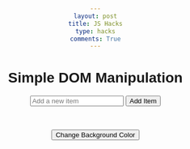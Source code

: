 ```yaml
---
layout: post
title: JS Hacks
type: hacks
comments: True
---
```


<!DOCTYPE html>
<html lang="en">
<head>
    <meta charset="UTF-8">
    <meta name="viewport" content="width=device-width, initial-scale=1.0">
    <title>Interactive DOM Example</title>
    <style>
        body {
            font-family: Arial, sans-serif;
            text-align: center;
            margin-top: 50px;
        }
        #item-list {
            list-style-type: none;
            padding: 0;
        }
        li {
            margin: 5px 0;
            padding: 5px;
            border: 1px solid #ccc;
            border-radius: 5px;
        }
    </style>
</head>
<body>
    <h1>Simple DOM Manipulation</h1>
    <input type="text" id="item-input" placeholder="Add a new item">
    <button onclick="addItem()">Add Item</button>
    <ul id="item-list"></ul>
    <br><br>
    <button onclick="changeBackgroundColor()">Change Background Color</button>
    <script src="script.js"></script>
</body>
</html>

